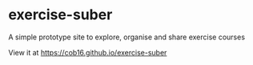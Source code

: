 # exercise-suber
A simple prototype site to explore, organise and share exercise courses

View it at https://cob16.github.io/exercise-suber
